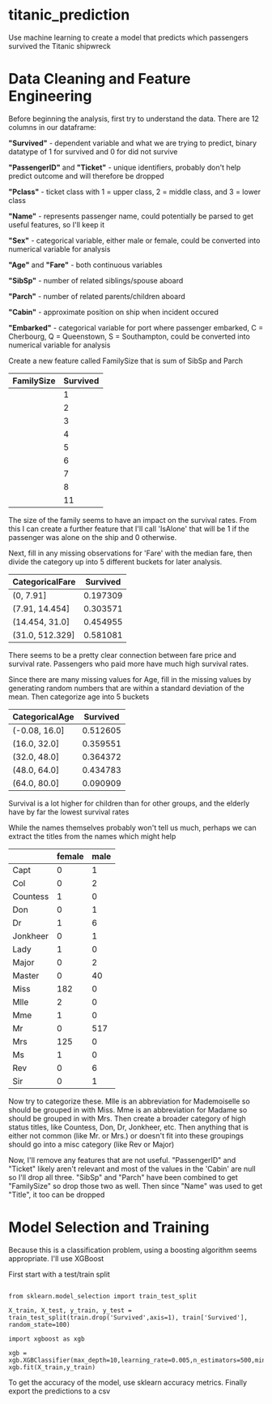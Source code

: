 # titanic_prediction
Use machine learning to create a model that predicts which passengers survived the Titanic shipwreck


# Data Cleaning and Feature Engineering

Before beginning the analysis, first try to understand the data. There are 12 columns in our dataframe:

**"Survived"** - dependent variable and what we are trying to predict, binary datatype of 1 for survived and 0 for did not survive

**"PassengerID"** and **"Ticket"** - unique identifiers, probably don't help predict outcome and will therefore be dropped 

**"Pclass"** - ticket class with 1 = upper class, 2 = middle class, and 3 = lower class

**"Name"** - represents passenger name, could potentially be parsed to get useful features, so I'll keep it

**"Sex"** - categorical variable, either male or female, could be converted into numerical variable for analysis

**"Age"** and **"Fare"** - both continuous variables

**"SibSp"** - number of related siblings/spouse aboard

**"Parch"** - number of related parents/children aboard

**"Cabin"** - approximate position on ship when incident occured

**"Embarked"** - categorical variable for port where passenger embarked, C = Cherbourg, Q = Queenstown, S = Southampton, could be converted into numerical variable for analysis


Create a new feature called FamilySize that is sum of SibSp and Parch

|   FamilySize|  Survived|
|---|---|
          |1|  0.303538|
           |2|  0.552795|
           |3 | 0.578431|
           |4  |0.724138|
           |5  |0.200000|
           |6  |0.136364|
          |7  |0.333333|
          |8  |0.000000|
          |11  |0.000000|


The size of the family seems to have an impact on the survival rates. From this I can create a further feature that I'll call 'IsAlone' that will be 1 if the passenger was alone on the ship and 0 otherwise.

Next, fill in any missing observations for 'Fare' with the median fare, then divide the category up into 5 different buckets for later analysis.

|   CategoricalFare|  Survived|
|---|---|
|(0, 7.91]  |0.197309|
|(7.91, 14.454]  |0.303571|
|(14.454, 31.0]  |0.454955|
|(31.0, 512.329]  |0.581081|

There seems to be a pretty clear connection between fare price and survival rate. Passengers who paid more have much high survival rates.

Since there are many missing values for Age, fill in the missing values by generating random numbers that are within a standard deviation of the mean. Then categorize age into 5 buckets

|  CategoricalAge|  Survived|
|---|---|
|  (-0.08, 16.0]|  0.512605|
|   (16.0, 32.0]|  0.359551|
|   (32.0, 48.0]|  0.364372|
|   (48.0, 64.0]|  0.434783|
|   (64.0, 80.0]|  0.090909|

Survival is a lot higher for children than for other groups, and the elderly have by far the lowest survival rates

While the names themselves probably won't tell us much, perhaps we can extract the titles from the names which might help

|   |female|  male|
|---|---|---|
|Capt           |0|     1|
|Col            |0|     2|
|Countess       |1|     0|
|Don            |0|     1|
|Dr             |1|     6|
|Jonkheer       |0|     1|
|Lady           |1|     0|
|Major          |0|     2|
|Master         |0|    40|
|Miss         |182|     0|
|Mlle           |2|     0|
|Mme            |1|     0|
|Mr             |0|   517|
|Mrs          |125|     0|
|Ms             |1|     0|
|Rev            |0|     6|
|Sir            |0|     1|

Now try to categorize these. Mlle is an abbreviation for Mademoiselle so should be grouped in with Miss. Mme is an abbreviation for Madame so should be grouped in with Mrs. Then create a broader category of high status titles, like Countess, Don, Dr, Jonkheer, etc. Then anything that is either not common (like Mr. or Mrs.) or doesn't fit into these groupings should go into a misc category (like Rev or Major)

Now, I'll remove any features that are not useful. "PassengerID" and "Ticket" likely aren't relevant and most of the values in the 'Cabin' are null so I'll drop all three. "SibSp" and "Parch" have been combined to get "FamilySize" so drop those two as well. Then since "Name" was used to get "Title", it too can be dropped

# Model Selection and Training
Because this is a classification problem, using a boosting algorithm seems appropriate. I'll use XGBoost

First start with a test/train split

<pre><code>
from sklearn.model_selection import train_test_split

X_train, X_test, y_train, y_test = train_test_split(train.drop('Survived',axis=1), train['Survived'], random_state=100)

import xgboost as xgb

xgb = xgb.XGBClassifier(max_depth=10,learning_rate=0.005,n_estimators=500,min_child_weight=2)
xgb.fit(X_train,y_train)
</code></pre>

To get the accuracy of the model, use sklearn accuracy metrics. Finally export the predictions to a csv





